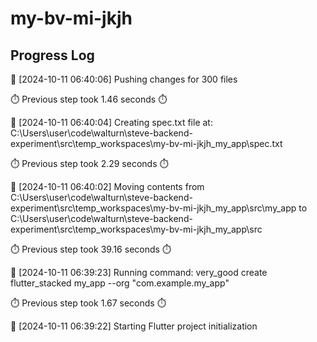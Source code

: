 # my-bv-mi-jkjh
## Progress Log
🔄 [2024-10-11 06:40:06] Pushing changes for 300 files

⏱️ Previous step took 1.46 seconds ⏱️

🔄 [2024-10-11 06:40:04] Creating spec.txt file at: C:\Users\user\code\walturn\steve-backend-experiment\src\temp_workspaces\my-bv-mi-jkjh_my_app\spec.txt

⏱️ Previous step took 2.29 seconds ⏱️

🔄 [2024-10-11 06:40:02] Moving contents from C:\Users\user\code\walturn\steve-backend-experiment\src\temp_workspaces\my-bv-mi-jkjh_my_app\src\my_app to C:\Users\user\code\walturn\steve-backend-experiment\src\temp_workspaces\my-bv-mi-jkjh_my_app\src

⏱️ Previous step took 39.16 seconds ⏱️

🔄 [2024-10-11 06:39:23] Running command: very_good create flutter_stacked my_app --org "com.example.my_app"

⏱️ Previous step took 1.67 seconds ⏱️

🔄 [2024-10-11 06:39:22] Starting Flutter project initialization
